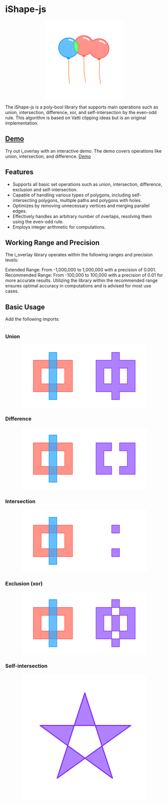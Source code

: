 # iShape-js

<p align="center">
<img src="https://github.com/iShape-Rust/iShape-js/blob/main/Readme/balloons.svg" width="250"/>
</p>
The iShape-js is a poly-bool library that supports main operations such as union, intersection, difference, xor, and self-intersection by the even-odd rule. This algorithm is based on Vatti clipping ideas but is an original implementation.

## [Demo](https://ishape-rust.github.io/iShape-js/demo/stars_demo.html)
Try out i_overlay with an interactive demo. The demo covers operations like union, intersection, and difference.
[Demo](https://ishape-rust.github.io/iShape-js/demo/stars_demo.html)


## Features

- Supports all basic set operations such as union, intersection, difference, exclusion and self-intersection.
- Capable of handling various types of polygons, including self-intersecting polygons, multiple paths and polygons with holes.
- Optimizes by removing unnecessary vertices and merging parallel edges.
- Effectively handles an arbitrary number of overlaps, resolving them using the even-odd rule.
- Employs integer arithmetic for computations.



## Working Range and Precision
The i_overlay library operates within the following ranges and precision levels:

Extended Range: From -1,000,000 to 1,000,000 with a precision of 0.001.
Recommended Range: From -100,000 to 100,000 with a precision of 0.01 for more accurate results.
Utilizing the library within the recommended range ensures optimal accuracy in computations and is advised for most use cases.



## Basic Usage

Add the following imports:
```rust

```

### Union
<p align="center">
<img src="https://github.com/iShape-Rust/iShape-js/blob/main/Readme/union.svg" width="400"/>
</p>

### Difference
<p align="center">
<img src="https://github.com/iShape-Rust/iShape-js/blob/main/Readme/difference.svg" width="400"/>
</p>

### Intersection
<p align="center">
<img src="https://github.com/iShape-Rust/iShape-js/blob/main/Readme/intersection.svg" width="400"/>
</p>

### Exclusion (xor)
<p align="center">
<img src="https://github.com/iShape-Rust/iShape-js/blob/main/Readme/exclusion.svg" width="400"/>
</p>

### Self-intersection
<p align="center">
<img src="https://github.com/iShape-Rust/iShape-js/blob/main/Readme/self-intersecting.svg" width="400"/>
